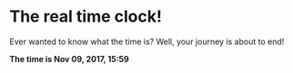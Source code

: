 # The real time clock!

Ever wanted to know what the time is? Well, your journey is about to end!

**The time is Nov 09, 2017, 15:59**